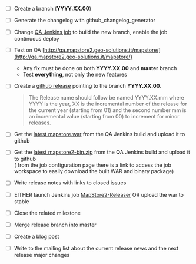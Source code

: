 - [ ] Create a branch (**YYYY.XX.00**)  
- [ ] Generate the changelog with github_changelog_generator
- [ ] Change [QA Jenkins job](http://build.geo-solutions.it/jenkins/view/MapStore2/job/MapStore2-QA-Build/) to build the new branch, enable the job continuous deploy  
- [ ] Test on QA [http://qa.mapstore2.geo-solutions.it/mapstore/](http://qa.mapstore2.geo-solutions.it/mapstore/)  
    * Any fix must be done on both **YYYY.XX.00** and **master** branch  
    * Test **everything**, not only the new features  
- [ ] Create a [github release](https://github.com/geosolutions-it/MapStore2/releases) pointing to the branch **YYYY.XX.00**.  

    > The Release name should follow be named YYYY.XX.mm where YYYY is the year, XX is the incremental number of the release for the current year (starting from 01) and the second number mm is an incremental value (starting from 00) to increment for minor releases. 
    
- [ ] Get the [latest mapstore.war](http://build.geo-solutions.it/jenkins/job/MapStore2-QA-Build/ws/web/target/mapstore.war) from the QA Jenkins build and upload it to github  
- [ ] Get the [latest mapstore2-bin.zip](http://build.geo-solutions.it/jenkins/job/MapStore2-QA-Build/ws/release/target/mapstore2-1.0-SNAPSHOT-bin.zip) from the QA Jenkins build and upload it to github  
    ( from the job configuration page there is a link to access the job workspace to easily download the built WAR and binary package)
- [ ] Write release notes with links to closed issues 
- [ ] EITHER launch Jenkins job [MapStore2-Releaser](http://build.geo-solutions.it/jenkins/job/MapStore2-Releaser/) OR upload the war to stable  
- [ ] Close the related milestone 
- [ ] Merge release branch into master
- [ ] Create a blog post
- [ ] Write to the mailing list about the current release news and the next release major changes


